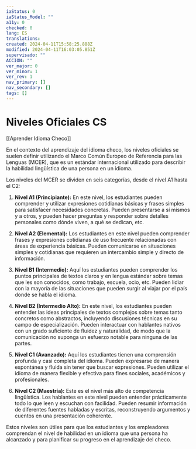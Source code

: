 ```yaml
---
iaStatus: 0
iaStatus_Model: ""
a11y: 0
checked: 0
lang: ES
translations: 
created: 2024-04-11T15:58:25.888Z
modified: 2024-04-11T16:03:05.851Z
supervisado: ""
ACCION: ""
ver_major: 0
ver_minor: 1
ver_rev: 1
nav_primary: []
nav_secondary: []
tags: []
---
```

# Niveles Oficiales CS

[[Aprender Idioma Checo]]

En el contexto del aprendizaje del idioma checo, los niveles oficiales se suelen definir utilizando el Marco Común Europeo de Referencia para las Lenguas (MCER), que es un estándar internacional utilizado para describir la habilidad lingüística de una persona en un idioma.

Los niveles del MCER se dividen en seis categorías, desde el nivel A1 hasta el C2:

1. **Nivel A1 (Principiante):** En este nivel, los estudiantes pueden comprender y utilizar expresiones cotidianas básicas y frases simples para satisfacer necesidades concretas. Pueden presentarse a sí mismos y a otros, y pueden hacer preguntas y responder sobre detalles personales como dónde viven, a qué se dedican, etc.

2. **Nivel A2 (Elemental):** Los estudiantes en este nivel pueden comprender frases y expresiones cotidianas de uso frecuente relacionadas con áreas de experiencia básicas. Pueden comunicarse en situaciones simples y cotidianas que requieren un intercambio simple y directo de información.

3. **Nivel B1 (Intermedio):** Aquí los estudiantes pueden comprender los puntos principales de textos claros y en lengua estándar sobre temas que les son conocidos, como trabajo, escuela, ocio, etc. Pueden lidiar con la mayoría de las situaciones que pueden surgir al viajar por el país donde se habla el idioma.

4. **Nivel B2 (Intermedio Alto):** En este nivel, los estudiantes pueden entender las ideas principales de textos complejos sobre temas tanto concretos como abstractos, incluyendo discusiones técnicas en su campo de especialización. Pueden interactuar con hablantes nativos con un grado suficiente de fluidez y naturalidad, de modo que la comunicación no suponga un esfuerzo notable para ninguna de las partes.

5. **Nivel C1 (Avanzado):** Aquí los estudiantes tienen una comprensión profunda y casi completa del idioma. Pueden expresarse de manera espontánea y fluida sin tener que buscar expresiones. Pueden utilizar el idioma de manera flexible y efectiva para fines sociales, académicos y profesionales.

6. **Nivel C2 (Maestría):** Este es el nivel más alto de competencia lingüística. Los hablantes en este nivel pueden entender prácticamente todo lo que leen y escuchan con facilidad. Pueden resumir información de diferentes fuentes habladas y escritas, reconstruyendo argumentos y cuentos en una presentación coherente.

Estos niveles son útiles para que los estudiantes y los empleadores comprendan el nivel de habilidad en un idioma que una persona ha alcanzado y para planificar su progreso en el aprendizaje del checo.